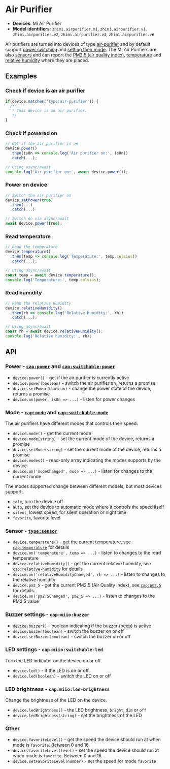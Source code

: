 # Air Purifier

* **Devices**: Mi Air Purifier
* **Model identifiers**: `zhimi.airpurifier.m1`, `zhimi.airpurifier.v1`, `zhimi.airpurifier.v2`, `zhimi.airpurifier.v3`, `zhimi.airpurifier.v6`

Air purifiers are turned into devices of type [air-purifier][air-purifier]
and by default support [power switching][switchable-power] and [setting their mode][switchable-mode]. The Mi Air
Purifiers are also [sensors][sensor] and can report the [PM2.5 (air quality index)][pm2.5],
[temperature][temp] and [relative humidity][humidity] where they are placed.

## Examples

### Check if device is an air purifier

```javascript
if(device.matches('type:air-purifier')) {
  /*
   * This device is an air purifier.
   */
}
```

### Check if powered on

```javascript
// Get if the air purifier is on
device.power()
  .then(isOn => console.log('Air purifier on:', isOn))
  .catch(...);

// Using async/await
console.log('Air purifier on:', await device.power());
```

### Power on device

```javascript
// Switch the air purifier on
device.setPower(true)
  .then(...)
  .catch(...)

// Switch on via async/await
await device.power(true);
```

### Read temperature

```javascript
// Read the temperature
device.temperature()
  .then(temp => console.log('Temperature:', temp.celsius))
  .catch(...);

// Using async/await
const temp = await device.temperature();
console.log('Temperature:', temp.celsius);
```

### Read humidity

```javascript
// Read the relative humidity
device.relativeHumidity()
  .then(rh => console.log('Relative humidity:', rh))
  .catch(...);

// Using async/await
const rh = await device.relativeHumidity();
console.log('Relative humidity:', rh);
```

## API

### Power - [`cap:power`][power] and [`cap:switchable-power`][switchable-power]

* `device.power()` - get if the air purifier is currently active
* `device.power(boolean)` - switch the air purifier on, returns a promise
* `device.setPower(boolean)` - change the power state of the device, returns a promise
* `device.on(power, isOn => ...)` - listen for power changes

### Mode - [`cap:mode`][mode] and [`cap:switchable-mode`][switchable-mode]

The air purifiers have different modes that controls their speed.

* `device.mode()` - get the current mode
* `device.mode(string)` - set the current mode of the device, returns a promise
* `device.setMode(string)` - set the current mode of the device, returns a promise
* `device.modes()` - read-only array indicating the modes supports by the device
* `device.on('modeChanged', mode => ...)` - listen for changes to the current mode

The modes supported change between different models, but most devices support:

* `idle`, turn the device off
* `auto`, set the device to automatic mode where it controls the speed itself
* `silent`, lowest speed, for silent operation or night time
* `favorite`, favorite level

### Sensor - [`type:sensor`][sensor]

* `device.temperature()` - get the current temperature, see [`cap:temperature`][temp] for details
* `device.on('temperature', temp => ...)` - listen to changes to the read temperature
* `device.relativeHumidity()` - get the current relative humidity, see [`cap:relative-humidity`][humidity] for details
* `device.on('relativeHumidityChanged', rh => ...)` - listen to changes to the relative humidity
* `device.pm2_5` - get the current PM2.5 (Air Quality Index), see [`cap:pm2.5`][pm2.5] for details
* `device.on('pm2.5Changed', pm2_5 => ...)` - listen to changes to the PM2.5 value

### Buzzer settings - `cap:miio:buzzer`

* `device.buzzer()` - boolean indicating if the buzzer (beep) is active
* `device.buzzer(boolean)` - switch the buzzer on or off
* `device.setBuzzer(boolean)` - switch the buzzer on or off

### LED settings - `cap:miio:switchable-led`

Turn the LED indicator on the device on or off.

* `device.led()` - if the LED is on or off
* `device.led(boolean)` - switch the LED on or off

### LED brightness - `cap:miio:led-brightness`

Change the brightness of the LED on the device.

* `device.ledBrightness()` - the LED brightness, `bright`, `dim` or `off`
* `device.ledBrightness(string)` - set the brightness of the LED

### Other

* `device.favoriteLevel()` - get the speed the device should run at when mode is `favorite`. Between 0 and 16.
* `device.favoriteLevel(level)` - set the speed the device should run at when mode is `favorite`. Between 0 and 16.
* `device.setFavoriteLevel(number)` - set the speed for mode `favorite`

[air-purifier]: http://abstract-things.readthedocs.io/en/latest/climate/air-purifiers.html
[sensor]: http://abstract-things.readthedocs.io/en/latest/sensors/index.html
[power]: http://abstract-things.readthedocs.io/en/latest/common/power.html
[switchable-power]: http://abstract-things.readthedocs.io/en/latest/common/switchable-power.html
[mode]: http://abstract-things.readthedocs.io/en/latest/common/mode.html
[switchable-mode]: http://abstract-things.readthedocs.io/en/latest/common/switchable-mode.html
[pm2.5]: http://abstract-things.readthedocs.io/en/latest/sensors/pm2.5.html
[temp]: http://abstract-things.readthedocs.io/en/latest/sensors/temperature.html
[humidity]: http://abstract-things.readthedocs.io/en/latest/sensors/relative-humidity.html
